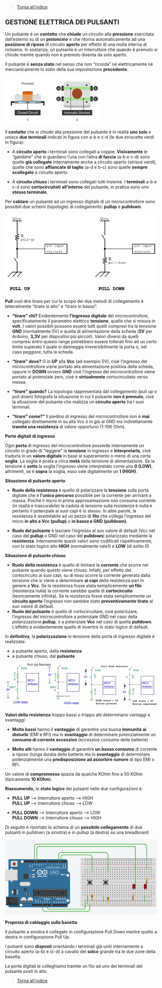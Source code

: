 

>[Torna all'indice](indexpulsanti.md)
## **GESTIONE ELETTRICA DEI PULSANTI**

Un pulsante è un **contatto** che **chiude** un circuito alla **pressione** esercitata dall’esterno su di un **pistoncino** e che ritorna automaticamente ad una **posizione di riposo** di circuito **aperto** per effetto di una molla interna di richiamo. In sostanza, un pulsante è un interruttore che quando è premuto si chiude mentre quando non è premuto diventa da solo aperto.

Il pulsante è **senza stato** nel senso che non “ricorda” né elettricamente nè meccanicamente lo stato della sua impostazione **precedente**.

![pulsante](pulsante.png)


Il **contatto** che si chiude alla pressione del pulsante è in realtà **uno solo** e unisce **due terminali** indicati in figura con a-b e c-d (le due striscette verdi in figura):

- A **circuito aperto** i terminali sono collegati a coppie. **Visivamente** le “gambine” che si guardano l’una con l’altra **di faccia** (a-b e c-d) sono quelle **già collegate** internamente anche a circuito aperto (strisce verdi), quelle che sono **affiancate di taglio** (a-d e b-c) sono quelle **sempre scollegate** a circuito aperto.

- A **circuito chiuso** i terminali sono collegati tutti insieme. I **terminali** a-b e c-d sono **cortocircuitati** **all’interno** del pulsante, in pratica sono uno **stesso terminale**.

Per **cablare** un pulsante ad un ingresso digitale di un microcontrollore sono possibili due schemi (topologie) di collegamento: **pullup** e **pulldown**.

![pullupdown](pullupdown.png)

**Pull** vuol dire tirare per cui lo scopo dei due metodi di collegamento è letteralmente “tirare in alto” e “tirare in basso”.

- **“tirare" chi?** Evidentemente **l’ingresso** **digitale** del microcontrollore, specificatamente il parametro elettrico **tensione**, quello che si misura in **volt.** I valori possibili possono essere tutti quelli compresi tra la tensione **GND** (normalmente 0V) e quella di alimentazione della scheda (**5V** per Arduino, **3,3V** per dispositivi più piccoli). Valori diversi da quelli compresi entro questo range potrebbero essere tollerati fino ad un certo limite superato il quale si danneggia irreversibilmente la porta o, nel caso peggiore, tutta la scheda.

-  **“tirare" dove?** O in **UP** alla **Vcc** (ad esempio 5V), cioè l’ingresso del microcontrollore viene portato alla alimentazione positiva della scheda, oppure in **DOWN** ovvero **GND** cioè l’ingresso del microcontrollore viene portato al potenziale zero, cioè è **virtualmente** cortocircuitato verso massa.

-  **“tirare" quando?** La topologia rappresentata dal collegamento (pull up o pull down) fotografa la situazione in cui il pulsante **non è premuto**, cioè la situazione del pulsante che realizza un **circuito aperto** tra i suoi terminali.

- **“tirare" come?”** Il piedino di ingresso del microcontrollore non è **mai** collegato direttamente in su alla Vcc o in giù al GND ma indirettamente **tramite una resistenza** di valore opportuno (1-10K Ohm).

**Porte digitali di ingresso**

Ogni **porta** di ingresso del microcontrollore possiede internamente un circuito in grado di "leggere" la **tensione** in ingresso e **interpretarla**, cioè tradurla in un **valore digitale** in base al superamento o meno di una certa **soglia**. La soglia è posta a circa **metà** della tensione di alimentazione. Se la tensione è **sotto** la soglia l'ingresso viene interpretato come uno **0 (LOW)**, altrimenti, se è **sopra** la soglia, esso vale digitalmente un **1 (HIGH)**.

**Situazione di pulsante aperto**

- **Ruolo della resistenza** è quello di polarizzare la **tensione** sulla porta digitale che è **l'unico percorso** possibile per la corrente per arrivare a massa. Poiché il micro in prima approssimazione non consuma corrente (in realtà e trascurabile) la caduta di tensione sulla resistenza è nulla e pertanto il potenziale ai suoi capi è lo stesso. In altre parole, la resistenza è assimilabile ad un pezzo di **filo** che collega l’ingresso del micro **in alto a Vcc (pullup)** o **in basso a GND (pulldown).**

- **Ruolo del pulsante** è lasciare l’ingresso al suo valore di default (Vcc nel caso del **pullup** o GND nel caso del **pulldown**) polarizzato mediante la **resistenza**. Internamente questi valori sono codificati rispettivamente, con lo stato logico alto **HIGH** (normalmente vale1) e **LOW** (di solito 0)

**Situazione di pulsante chiuso**

- **Ruolo della resistenza** è quello di limitare la **corrente** che scorre nel pulsante quando questo viene chiuso. Infatti, per effetto del cortocircuito ai suoi capi, su di esso scorre la corrente generata dalla tensione che si viene a determinare **ai capi** della resistenza pari in genere a **Vcc**. Se la resistenza fosse stata semplicemente **un filo** (resistenza nulla) la corrente sarebbe quella di **cortocircuito** (teoricamente infinita). Se la resistenza fosse stata semplicemente un **circuito aperto** l’ingresso non sarebbe stato **preventivamente tirato** al suo valore di default.
- **Ruolo del pulsante** è quello di cortocircuitare, cioè polarizzare, l’ingresso del microcontrollore a potenziale GND nel caso della polarizzazione **pullup**, o a potenziale **Vcc** nel caso di quella **pulldown**. L’effetto è evidentemente quello di invertire lo stato logico di default.

In **definitiva**, la **polarizzazione** in tensione della porta di ingresso digitale è realizzata:
- a pulsante aperto, dalla **resistenza**
- a pulsante chiuso, dal **pulsante**

![elettrico](pullupelectric.png)

**Valori della resistenza** troppo bassi o troppo alti determinano vantaggi e svantaggi:

- **Molto bassi** hanno il **vantaggio** di garantire una buona **immunità** **ai disturbi** (EMI e RFI) ma lo **svantaggio** di determinare potenzialmente un **consumo di corrente eccessivo** (eccessivo consumo delle batterie)

- **Molto alti** hanno il **vantaggio** di garantire **un basso consumo** di corrente a riposo (lunga durata delle batterie ma lo **svantaggio** di determinare potenzialmente una **predisposizione ad assorbire rumore** di tipo EMI o RFI.

Un valore di **compromesso** spazia da qualche KOhm fino a 50 KOhm (tipicamente **10 KOhm**).

**Riassumendo,** lo **stato logico** dei pulsanti nelle due configurazioni è:

-  **PULL UP** –> Interruttore aperto –> HIGH  
**PULL UP** –> Interruttore chiuso –> LOW

- **PULL DOWN** –> Interruttore aperto –> LOW  
**PULL DOWN** –> Interruttore chiuso –> HIGH

Di seguito è riportato lo schema di un **possibile collegamento** di due pulsanti in pulldown (a sinistra) e in pullup (a destra) su una breadboard:

![pulsantiboard](pulsantiboard.png)

**Proposta di cablaggio sulla basetta**

Il pulsante a sinistra è collegato in configurazione Pull Down mentre quello a destra in configurazione Pull Up.

I pulsanti sono **disposti** orientando i terminali già uniti internamente a circuito aperto (a-b) e (c-d) a cavallo del **solco** grande tra le due zone della basetta.

Le porte digitali le colleghiamo tramite un filo ad uno dei terminali del pulsante posti in alto.





>[Torna all'indice](indexpulsanti.md)
<!--stackedit_data:
eyJoaXN0b3J5IjpbLTEwNzE0MzIzOTldfQ==
-->
